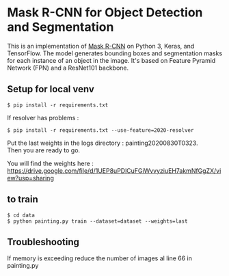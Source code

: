 # Mask R-CNN for Object Detection and Segmentation

This is an implementation of [Mask R-CNN](https://arxiv.org/abs/1703.06870) on Python 3, Keras, and TensorFlow. The model generates bounding boxes and segmentation masks for each instance of an object in the image. It's based on Feature Pyramid Network (FPN) and a ResNet101 backbone.

## Setup for local venv
```
$ pip install -r requirements.txt
```
If resolver has problems :
```
$ pip install -r requirements.txt --use-feature=2020-resolver
```
  
Put the last weights in the logs directory : painting20200830T0323.  
Then you are ready to go.
  
You will find the weights here :
https://drive.google.com/file/d/1UEP8uPDlCuFGiWvvyziuEH7akmNfGgZX/view?usp=sharing


## to train
```
$ cd data
$ python painting.py train --dataset=dataset --weights=last
```

## Troubleshooting
If memory is exceeding reduce the number of images al line 66 in painting.py
